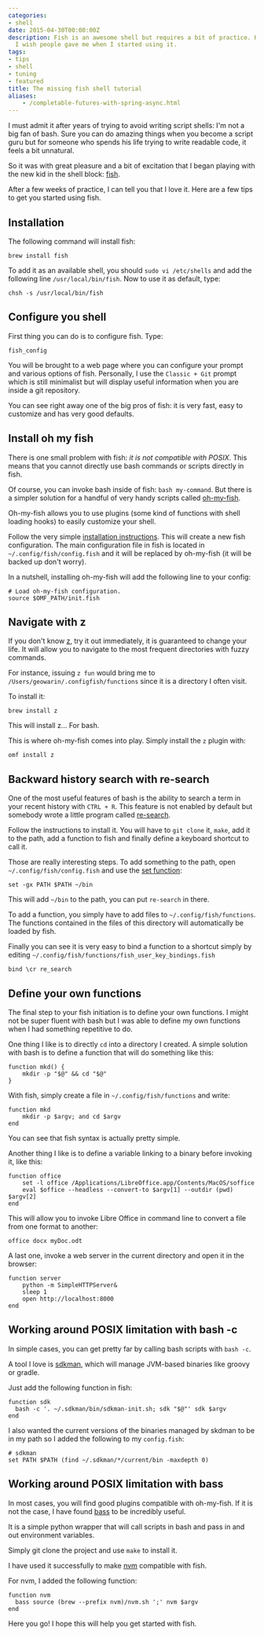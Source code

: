 ```yaml
---
categories:
- shell
date: 2015-04-30T00:00:00Z
description: Fish is an awesome shell but requires a bit of practice. Here are a few tips
  I wish people gave me when I started using it.
tags:
- tips
- shell
- tuning
- featured
title: The missing fish shell tutorial
aliases:
    - /completable-futures-with-spring-async.html
---
```


I must admit it after years of trying to avoid writing script shells: I'm not a big fan of bash.
Sure you can do amazing things when you become a script guru but for someone who spends his life trying to write
readable code, it feels a bit unnatural.

So it was with great pleasure and a bit of excitation that I began playing with the new kid in the shell block:
[fish](http://fishshell.com/).

After a few weeks of practice, I can tell you that I love it.
Here are a few tips to get you started using fish.

## Installation


The following command will install fish:

```
brew install fish
```

To add it as an available shell, you should `sudo vi /etc/shells` and add the following line `/usr/local/bin/fish`.
Now to use it as default, type:

```
chsh -s /usr/local/bin/fish
```

## Configure you shell

First thing you can do is to configure fish. Type:

```
fish_config
```

You will be brought to a web page where you can configure your prompt and various options of fish.
Personally, I use the `Classic + Git` prompt which is still minimalist but will display useful information when you
are inside a git repository.

You can see right away one of the big pros of fish: it is very fast, easy to customize and has very good defaults.

## Install oh my fish

There is one small problem with fish: *it is not compatible with POSIX*.
This means that you cannot directly use bash commands or scripts directly in fish.

Of course, you can invoke bash inside of fish: `bash my-command`.
But there is a simpler solution for a handful of very handy scripts called [oh-my-fish](https://github.com/bpinto/oh-my-fish).

Oh-my-fish allows you to use plugins (some kind of functions with shell loading hooks) to easily
customize your shell.

Follow the very simple [installation instructions](htps://github.com/bpinto/oh-my-fish#installation).
This will create a new fish configuration.
The main configuration file in fish is located in `~/.config/fish/config.fish` and it will be replaced by oh-my-fish (it
will be backed up don't worry).

In a nutshell, installing oh-my-fish will add the following line to your config:

```
# Load oh-my-fish configuration.
source $OMF_PATH/init.fish
```

## Navigate with z


If you don't know [z](https://github.com/rupa/z), try it out immediately, it is guaranteed to change your life.
It will allow you to navigate to the most frequent directories with fuzzy commands.

For instance, issuing `z fun` would bring me to `/Users/geowarin/.configfish/functions` since it is a directory I often
visit.

To install it:

```
brew install z
```

This will install z... For bash.

This is where oh-my-fish comes into play.
Simply install the `z` plugin with:

```
omf install z
```

## Backward history search with re-search

One of the most useful features of bash is the ability to search a term in your recent history with `CTRL + R`.
This feature is not enabled by default but somebody wrote a little program called [re-search](https://github.com/jbonjean/re-search).

Follow the instructions to install it.
You will have to `git clone` it, `make`, add it to the path, add a function to fish and finally define a keyboard shortcut to
call it.

Those are really interesting steps. To add something to the path, open `~/.config/fish/config.fish` and use the
[set function]():

```
set -gx PATH $PATH ~/bin
```

This will add `~/bin` to the path, you can put `re-search` in there.

To add a function, you simply have to add files to `~/.config/fish/functions`.
The functions contained in the files of this directory will automatically be loaded by fish.

Finally you can see it is very easy to bind a function to a shortcut simply by editing `~/.config/fish/functions/fish_user_key_bindings.fish`

```
bind \cr re_search
```

## Define your own functions

The final step to your fish initiation is to define your own functions.
I might not be super fluent with bash but I was able to define my own functions when I had something repetitive to do.

One thing I like is to directly `cd` into a directory I created.
A simple solution with bash is to define a function that will do something like this:

```
function mkd() {
	mkdir -p "$@" && cd "$@"
}
```

With fish, simply create a file in `~/.config/fish/functions` and write:

```
function mkd
	mkdir -p $argv; and cd $argv
end
```

You can see that fish syntax is actually pretty simple.

Another thing I like is to define a variable linking to a binary before invoking it, like this:

```
function office
	set -l office /Applications/LibreOffice.app/Contents/MacOS/soffice
	eval $office --headless --convert-to $argv[1] --outdir (pwd) $argv[2]
end
```

This will allow you to invoke Libre Office in command line to convert a file from one format to another:

```
office docx myDoc.odt
```

A last one, invoke a web server in the current directory and open it in the browser:

```
function server
	python -m SimpleHTTPServer&
	sleep 1
	open http://localhost:8000
end
```

## Working around POSIX limitation with bash -c

In simple cases, you can get pretty far by calling bash scripts with
`bash -c`.

A tool I love is [sdkman](http://sdkman.io/), which will manage JVM-based binaries
like groovy or gradle.

Just add the following function in fish:

```
function sdk
  bash -c '. ~/.sdkman/bin/sdkman-init.sh; sdk "$@"' sdk $argv
end
```

I also wanted the current versions of the binaries managed by skdman to be in my
path so I added the following to my `config.fish`:

```
# sdkman
set PATH $PATH (find ~/.sdkman/*/current/bin -maxdepth 0)
```

## Working around POSIX limitation with bass

In most cases, you will find good plugins compatible with oh-my-fish.
If it is not the case, I have found [bass](https://github.com/edc/bass) to be
incredibly useful.

It is a simple python wrapper that will call scripts in bash and pass in and out
environment variables.

Simply git clone the project and use `make` to install it.

I have used it successfully to make [nvm](https://github.com/creationix/nvm)
compatible with fish.

For nvm, I added the following function:

```
function nvm
  bass source (brew --prefix nvm)/nvm.sh ';' nvm $argv
end
```

Here you go! I hope this will help you get started with fish.
